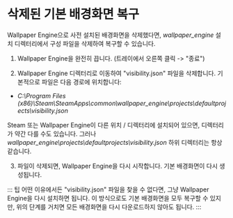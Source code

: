 # 삭제된 기본 배경화면 복구

Wallpaper Engine으로 사전 설치된 배경화면을 삭제했다면, *wallpaper_engine* 설치 디렉터리에서 구성 파일을 삭제하여 복구할 수 있습니다.

1. Wallpaper Engine을 완전히 끕니다. (트레이에서 오른쪽 클릭 -> "종료")

2. Wallpaper Engine 디렉터리로 이동하여 "visibility.json" 파일을 삭제합니다. 기본적으로 파일은 다음 경로에 위치합니다:

* *C:\Program Files (x86)\Steam\SteamApps\common\wallpaper_engine\projects\defaultprojects\visibility.json*

Steam 또는 Wallpaper Engine이 다른 위치 / 디렉터리에 설치되어 있으면, 디렉터리가 약간 다를 수도 있습니다. 그러나 *wallpaper_engine\projects\defaultprojects\visibility.json* 하위 디렉터리는 항상 같습니다.

3. 파일이 삭제되면, Wallpaper Engine을 다시 시작합니다. 기본 배경화면이 다시 생성됩니다.

::: 팁 어떤 이유에서든 "visibility.json" 파일을 찾을 수 없다면, 그냥 Wallpaper Engine을 다시 설치하면 됩니다. 이 방식으로도 기본 배경화면을 모두 복구할 수 있지만, 위의 단계를 거치면 모든 배경화면을 다시 다운로드하지 않아도 됩니다. :::